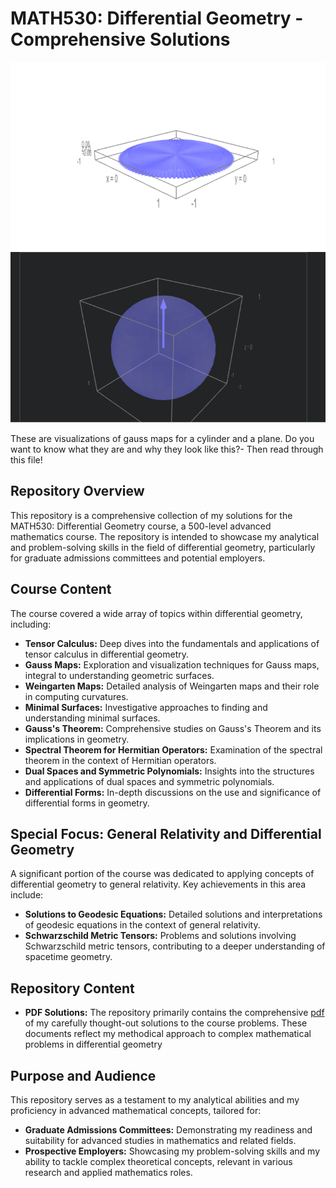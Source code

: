 # MATH530: Differential Geometry - Comprehensive Solutions
![Alt text](https://github.com/hasifnumerics/Differential-Geometry-Coursework/blob/2d587eefa2fe88fdaccbd46c821a6667ca5d1a26/29%20(1).png)
![Alt text](https://github.com/hasifnumerics/Differential-Geometry-Coursework/blob/32c950daf19443dec823da516b7a1129b67befa0/image%20(1)%20(1).png)

These are visualizations of gauss maps for a cylinder and a plane. Do you want to know what they are and why they look like this?- Then read through this file!
## Repository Overview

This repository is a comprehensive collection of my solutions for the MATH530: Differential Geometry course, a 500-level advanced mathematics course. The repository is intended to showcase my analytical and problem-solving skills in the field of differential geometry, particularly for graduate admissions committees and potential employers.

## Course Content

The course covered a wide array of topics within differential geometry, including:

- **Tensor Calculus:** Deep dives into the fundamentals and applications of tensor calculus in differential geometry.
- **Gauss Maps:** Exploration and visualization techniques for Gauss maps, integral to understanding geometric surfaces.
- **Weingarten Maps:** Detailed analysis of Weingarten maps and their role in computing curvatures.
- **Minimal Surfaces:** Investigative approaches to finding and understanding minimal surfaces.
- **Gauss's Theorem:** Comprehensive studies on Gauss's Theorem and its implications in geometry.
- **Spectral Theorem for Hermitian Operators:** Examination of the spectral theorem in the context of Hermitian operators.
- **Dual Spaces and Symmetric Polynomials:** Insights into the structures and applications of dual spaces and symmetric polynomials.
- **Differential Forms:** In-depth discussions on the use and significance of differential forms in geometry.

## Special Focus: General Relativity and Differential Geometry

A significant portion of the course was dedicated to applying concepts of differential geometry to general relativity. Key achievements in this area include:

- **Solutions to Geodesic Equations:** Detailed solutions and interpretations of geodesic equations in the context of general relativity.
- **Schwarzschild Metric Tensors:** Problems and solutions involving Schwarzschild metric tensors, contributing to a deeper understanding of spacetime geometry.

## Repository Content

- **PDF Solutions:** The repository primarily contains the comprehensive [pdf](https://github.com/hasifnumerics/Differential-Geometry-Coursework/blob/021d58ec8a278be46d26e66df727badc89c80a1e/M530_Solutions.pdf) of my carefully thought-out solutions to the course problems. These documents reflect my methodical approach to complex mathematical problems in differential geometry

## Purpose and Audience

This repository serves as a testament to my analytical abilities and my proficiency in advanced mathematical concepts, tailored for:

- **Graduate Admissions Committees:** Demonstrating my readiness and suitability for advanced studies in mathematics and related fields.
- **Prospective Employers:** Showcasing my problem-solving skills and my ability to tackle complex theoretical concepts, relevant in various research and applied mathematics roles.
